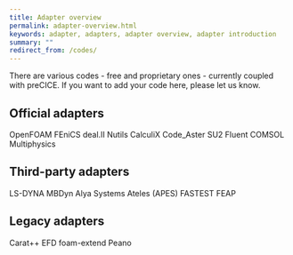 ```yaml
---
title: Adapter overview
permalink: adapter-overview.html
keywords: adapter, adapters, adapter overview, adapter introduction
summary: ""
redirect_from: /codes/
---
```


There are various codes - free and proprietary ones - currently coupled with preCICE. If you want to add your code here, please let us know.

## Official adapters
OpenFOAM
FEniCS
deal.II
Nutils
CalculiX
Code_Aster
SU2
Fluent
COMSOL Multiphysics

## Third-party adapters
LS-DYNA
MBDyn
Alya Systems
Ateles (APES)
FASTEST
FEAP

## Legacy adapters
Carat++
EFD
foam-extend
Peano
